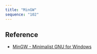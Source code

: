 ```yaml
---
title: "MinGW"
sequence: "102"
---
```


## Reference

- [MinGW - Minimalist GNU for Windows](https://osdn.net/projects/mingw/)
